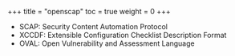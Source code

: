 +++
title  = "openscap"
toc    = true
weight = 0
+++

* SCAP: Security Content Automation Protocol
* XCCDF: Extensible Configuration Checklist Description Format
* OVAL: Open Vulnerability and Assessment Language
